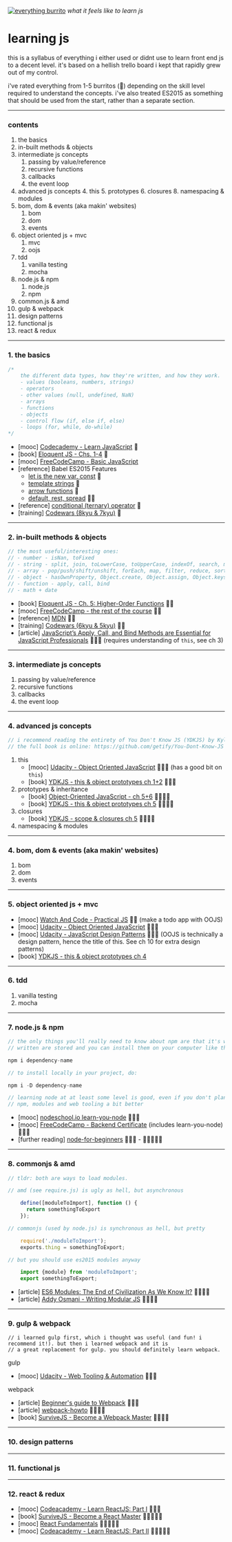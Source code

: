 <a href="https://www.youtube.com/watch?v=xDButnEa320">![everything burrito](/everything-burrito.png)</a>
*what it feels like to learn js*

# learning js

this is a syllabus of everything i either used or didnt use to learn front end js to a decent level. it's based on a hellish trello board i kept that rapidly grew out of my control. 

i've rated everything from 1-5 burritos (🌯) depending on the skill level required to understand the concepts. i've also treated ES2015 as something that should be used from the start, rather than a separate section.

----

### contents

1. the basics
2. in-built methods & objects
3. intermediate js concepts
	1. passing by value/reference
	2. recursive functions
	3. callbacks
	7. the event loop
4. advanced js concepts
	4. this
	5. prototypes
	6. closures
	8. namespacing & modules
4. bom, dom & events (aka makin' websites)
	1. bom
	2. dom
	3. events
5. object oriented js + mvc
	1. mvc
	2. oojs
6. tdd
	1. vanilla testing
	2. mocha
7. node.js & npm
	1. node.js
	2. npm
8. common.js & amd
9. gulp & webpack
10. design patterns
11. functional js
12. react & redux

----

### 1. the basics

```js
/*
	the different data types, how they're written, and how they work.
	- values (booleans, numbers, strings)
	- operators
	- other values (null, undefined, NaN)
	- arrays
	- functions
	- objects
	- control flow (if, else if, else)
	- loops (for, while, do-while)
*/
```

- \[mooc\] [Codecademy - Learn JavaScript](https://www.codecademy.com/learn/learn-javascript) 🌯
- \[book\] [Eloquent JS - Chs. 1-4](http://eloquentjavascript.net/01_values.html) 🌯
- \[mooc\] [FreeCodeCamp - Basic JavaScript](https://www.freecodecamp.com/challenges/comment-your-javascript-code)
- \[reference\] Babel ES2015 Features
	- [let is the new var, const](https://babeljs.io/docs/learn-es2015/#let-const) 🌯
	- [template strings](https://babeljs.io/docs/learn-es2015/#template-strings) 🌯
	- [arrow functions](https://babeljs.io/docs/learn-es2015/#arrows-and-lexical-this) 🌯
	- [default, rest, spread](https://babeljs.io/docs/learn-es2015/#default-rest-spread) 🌯🌯
- \[reference\] [conditional (ternary) operator](https://developer.mozilla.org/en-US/docs/Web/JavaScript/Reference/Operators/Conditional_Operator) 🌯
- \[training\] [Codewars (8kyu & 7kyu)](https://www.codewars.com/) 🌯

----

### 2. in-built methods & objects

```js
// the most useful/interesting ones:
// - number - isNan, toFixed
// - string - split, join, toLowerCase, toUpperCase, indexOf, search, match, replace, repeat
// - array - pop/push/shift/unshift, forEach, map, filter, reduce, sort, concat, every, some, from (loads!)
// - object - hasOwnProperty, Object.create, Object.assign, Object.keys
// - function - apply, call, bind
// - math + date
```

- \[book\] [Eloquent JS - Ch. 5: Higher-Order Functions](http://eloquentjavascript.net/05_higher_order.html) 🌯🌯
- \[mooc\] [FreeCodeCamp - the rest of the course](https://www.freecodecamp.com/challenges/comment-your-javascript-code) 🌯🌯
- \[reference\] [MDN](https://developer.mozilla.org/en-US/docs/Web/JavaScript/Reference/Global_Objects) 🌯🌯
- \[training\] [Codewars (6kyu & 5kyu)](https://www.codewars.com/) 🌯🌯
- \[article\] [JavaScript’s Apply, Call, and Bind Methods are Essential for JavaScript Professionals](http://javascriptissexy.com/javascript-apply-call-and-bind-methods-are-essential-for-javascript-professionals/) 🌯🌯🌯 (requires understanding of `this`, see ch 3)

----

### 3. intermediate js concepts

1. passing by value/reference
2. recursive functions
3. callbacks
7. the event loop

----

### 4. advanced js concepts

```js
// i recommend reading the entirety of You Don't Know JS (YDKJS) by Kyle Simpson if you can
// the full book is online: https://github.com/getify/You-Dont-Know-JS
```

1. this
	- \[mooc\] [Udacity - Object Oriented JavaScript](https://www.udacity.com/course/object-oriented-javascript--ud015) 🌯🌯🌯 (has a good bit on `this`)
	- \[book\] [YDKJS - this & object prototypes ch 1+2](https://github.com/getify/You-Dont-Know-JS/blob/master/this%20%26%20object%20prototypes/ch1.md) 🌯🌯🌯
2. prototypes & inheritance
	- \[book\] [Object-Oriented JavaScript - ch 5+6](ftp://ftp.micronet-rostov.ru/linux-support/books/programming/JavaScript/[Packt]%20-%20Object-Oriented%20JavaScript%20-%20[Stefanov].pdf) 🌯🌯🌯🌯
	- \[book\] [YDKJS - this & object prototypes ch 5](https://github.com/getify/You-Dont-Know-JS/blob/master/this%20%26%20object%20prototypes/ch5.md) 🌯🌯🌯🌯
3. closures
	- \[book\] [YDKJS - scope & closures ch 5](https://github.com/getify/You-Dont-Know-JS/blob/master/scope%20%26%20closures/ch5.md) 🌯🌯🌯🌯
4. namespacing & modules

----

### 4. bom, dom & events (aka makin' websites)

1. bom
2. dom
3. events

----

### 5. object oriented js + mvc

- \[mooc\] [Watch And Code - Practical JS](https://watchandcode.com/p/practical-javascript) 🌯🌯 (make a todo app with OOJS)
- \[mooc\] [Udacity - Object Oriented JavaScript](https://www.udacity.com/course/object-oriented-javascript--ud015) 🌯🌯🌯
- \[mooc\] [Udacity - JavaScript Design Patterns](https://www.udacity.com/course/javascript-design-patterns--ud989) 🌯🌯🌯 (OOJS is technically a design pattern, hence the title of this. See ch 10 for extra design patterns)
- \[book\] [YDKJS - this & object prototypes ch 4](https://github.com/getify/You-Dont-Know-JS/blob/master/this%20%26%20object%20prototypes/ch4.md)

----

### 6. tdd

1. vanilla testing
2. mocha

----

### 7. node.js & npm

```js
// the only things you'll really need to know about npm are that it's where modules other people have
// written are stored and you can install them on your computer like this:

npm i dependency-name

// to install locally in your project, do:

npm i -D dependency-name

// learning node at at least some level is good, even if you don't plan to use it. it'll help you understand
// npm, modules and web tooling a bit better
```

- \[mooc\] [nodeschool.io learn-you-node](https://github.com/workshopper/learnyounode) 🌯🌯🌯
- \[mooc\] [FreeCodeCamp - Backend Certificate](https://www.freecodecamp.com/challenges/use-the-javascript-console) (includes learn-you-node) 🌯🌯🌯
- \[further reading\] [node-for-beginners](https://github.com/rockbot/node-for-beginners) 🌯🌯🌯 - 🌯🌯🌯🌯🌯

----

### 8. commonjs & amd

```js
// tldr: both are ways to load modules.

// amd (see require.js) is ugly as hell, but asynchronous

	define([moduleToImport], function () {
	  return somethingToExport
	});

// commonjs (used by node.js) is synchronous as hell, but pretty

	require('./moduleToImport');
	exports.thing = somethingToExport;

// but you should use es2015 modules anyway

	import {module} from 'moduleToImport';
	export somethingToExport;
```

- \[article\] [ES6 Modules: The End of Civilization As We Know It?](https://medium.com/@brianleroux/es6-modules-amd-and-commonjs-c1acefbe6fc0#.o7t29ysim) 🌯🌯🌯🌯
- \[article\] [Addy Osmani - Writing Modular JS](https://addyosmani.com/writing-modular-js/) 🌯🌯🌯🌯

----

### 9. gulp & webpack

```
// i learned gulp first, which i thought was useful (and fun! i recommend it!). but then i learned webpack and it is
// a great replacement for gulp. you should definitely learn webpack.
```

gulp 

- \[mooc\] [Udacity - Web Tooling & Automation](https://www.udacity.com/course/web-tooling-automation--ud892) 🌯🌯🌯

webpack  

- \[article\] [Beginner's guide to Webpack](https://medium.com/@dabit3/beginner-s-guide-to-webpack-b1f1a3638460#.rjc0btf32) 🌯🌯🌯
- \[article\] [webpack-howto](https://github.com/petehunt/webpack-howto) 🌯🌯🌯🌯
- \[book\] [SurviveJS - Become a Webpack Master](http://survivejs.com/webpack/) 🌯🌯🌯🌯

----

### 10. design patterns

----

### 11. functional js

----

### 12. react & redux

- \[mooc\] [Codeacademy - Learn ReactJS: Part I](https://www.codecademy.com/learn/react-101) 🌯🌯🌯
- \[book\] [SurviveJS - Become a React Master](http://survivejs.com/react/) 🌯🌯🌯🌯🌯
- \[mooc\] [React Fundamentals](https://egghead.io/courses/react-fundamentals) 🌯🌯🌯🌯🌯
- \[mooc\] [Codeacademy - Learn ReactJS: Part II](https://www.codecademy.com/learn/react-102) 🌯🌯🌯🌯🌯





